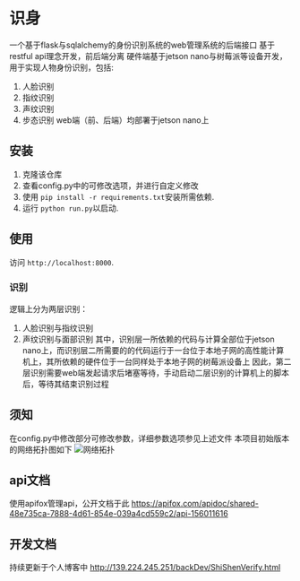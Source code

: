 # 识身

一个基于flask与sqlalchemy的身份识别系统的web管理系统的后端接口
基于restful api理念开发，前后端分离
硬件端基于jetson nano与树莓派等设备开发，用于实现人物身份识别，包括:
1. 人脸识别 
2. 指纹识别
3. 声纹识别
4. 步态识别
web端（前、后端）均部署于jetson nano上

## 安装

1. 克隆该仓库
2. 查看config.py中的可修改选项，并进行自定义修改
3. 使用 `pip install -r requirements.txt`安装所需依赖.
4. 运行 `python run.py`以启动.


## 使用

访问 `http://localhost:8000`.

### 识别
逻辑上分为两层识别：
1. 人脸识别与指纹识别
2. 声纹识别与面部识别
其中，识别层一所依赖的代码与计算全部位于jetson nano上，而识别层二所需要的的代码运行于一台位于本地子网的高性能计算机上，其所依赖的硬件位于一台同样处于本地子网的树莓派设备上
因此，第二层识别需要web端发起请求后堵塞等待，手动启动二层识别的计算机上的脚本后，等待其结束识别过程

## 须知

在config.py中修改部分可修改参数，详细参数选项参见上述文件
本项目初始版本的网络拓扑图如下
![网络拓扑](D:\coding\proj\python\flaskProj\24jsjds\shishen_network.drawio.png)

## api文档

使用apifox管理api，公开文档于此
https://apifox.com/apidoc/shared-48e735ca-7888-4d61-854e-039a4cd559c2/api-156011616

## 开发文档

持续更新于个人博客中
http://139.224.245.251/backDev/ShiShenVerify.html